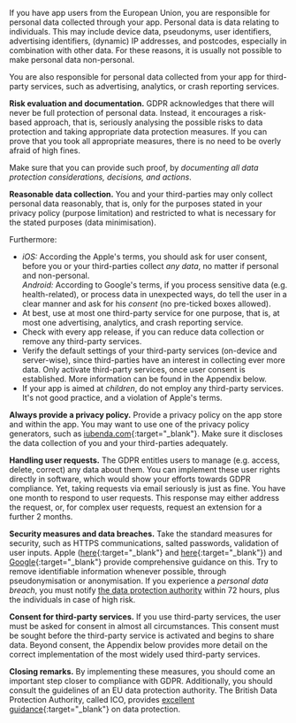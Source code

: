 If you have app users from the European Union, you are responsible for personal data collected through your app.
Personal data is
data relating to individuals.
This may include device data, pseudonyms, user identifiers, advertising identifiers, (dynamic) IP addresses, and postcodes, especially in combination with other data.
For these reasons, it is usually not possible to make personal data non-personal.

You are also responsible for personal data collected from your app for third-party services, such as advertising, analytics, or crash reporting services.

**Risk evaluation and documentation.**
GDPR acknowledges that there
will never be full protection of personal data. Instead, it encourages a
risk-based approach, that is, seriously analysing the possible risks to
data protection and taking appropriate data protection measures. If you can prove that you took all appropriate measures,
there is no need to be overly afraid of high fines.

Make sure that you can provide such proof, by *documenting all data protection
considerations, decisions, and actions*.

**Reasonable data collection.**
You and your third-parties may only collect personal data
reasonably, that is, only for the
purposes stated in your privacy policy (purpose limitation) and 
restricted to what is necessary for the stated purposes (data 
minimisation).

Furthermore:
-   *iOS:* According the Apple's
    terms, you should ask for user consent, before you or your third-parties
    collect *any data*, no matter if personal and non-personal.<br>
    *Android:* According to Google's terms, if you process sensitive data (e.g. health-related), or
    process data in unexpected ways, do tell the user in a clear manner
    and ask for his *consent* (no pre-ticked boxes allowed).
-   At best, use at most one third-party service for one purpose, that
    is, at most one advertising, analytics, and crash reporting service.
-   Check with every app release, if you can reduce data collection or remove any third-party
    services.
-   Verify the default settings of your third-party services (on-device
    and server-wise), since third-parties have an interest in collecting
    ever more data.
    Only activate third-party services, once user
    consent is established. More information can be found in the Appendix below.
-   If your app is aimed at *children*, do not employ any third-party
    services. It's not good practice, and a violation of Apple's terms.

**Always provide a privacy policy.** Provide a privacy policy on the app
store and within the app. You may want to use one of the privacy policy
generators, such as [iubenda.com](iubenda.com){:target="_blank"}.
Make sure it discloses
the data collection of you and your third-parties adequately.

**Handling user requests.**
The GDPR entitles users to manage (e.g.
access, delete, correct) any data about them. You can implement these
user rights directly in software, which would show your efforts towards
GDPR compliance. Yet, taking requests via email seriously is just as
fine. You have one month to respond to user requests.
This response may either address the request, or, for complex user requests, request an extension for a further 2 months.

**Security measures and data breaches.** Take the standard measures for
security, such as HTTPS communications, salted passwords, validation of
user inputs. Apple ([here](https://developer.apple.com/documentation/security){:target="_blank"} and [here](https://developer.apple.com/library/archive/documentation/Security/Conceptual/SecureCodingGuide){:target="_blank"}) and [Google](https://developer.android.com/training/articles/security-tips){:target="_blank"} provide comprehensive guidance
on this. Try to remove identifiable information whenever possible,
through pseudonymisation or anonymisation. If you experience a *personal
data breach*, you must notify [the data protection authority](https://edpb.europa.eu/about-edpb/board/members)
within 72 hours, plus the individuals in case of high risk.

**Consent for third-party services.** If you use third-party services,
the user must be asked for consent in almost all circumstances. This
consent must be sought before the third-party service is activated and
begins to share data. Beyond consent,
the Appendix below provides more detail on
the correct implementation of the most widely used third-party services.

**Closing remarks.** By implementing these measures, you should come an
important step closer to compliance with GDPR. Additionally, you should
consult the guidelines of an EU data protection authority. The British
Data Protection Authority, called ICO, provides [excellent guidance](https://ico.org.uk/for-organisations/){:target="_blank"}
on data protection.

